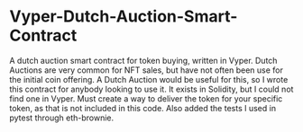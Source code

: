 # Vyper-Dutch-Auction-Smart-Contract
A dutch auction smart contract for token buying, written in Vyper.
Dutch Auctions are very common for NFT sales, but have not often been use for the initial coin offering.
A Dutch Auction would be useful for this, so I wrote this contract for anybody looking to use it. It exists in Solidity, but I could not find one in Vyper.
Must create a way to deliver the token for your specific token, as that is not included in this code.
Also added the tests I used in pytest through eth-brownie.
